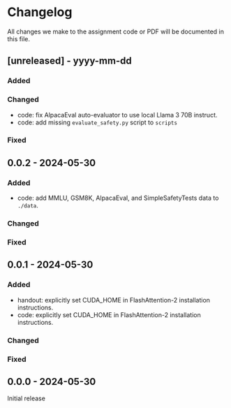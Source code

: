 # Changelog

All changes we make to the assignment code or PDF will be documented in this file.

## [unreleased] - yyyy-mm-dd

### Added

### Changed

- code: fix AlpacaEval auto-evaluator to use local Llama 3 70B instruct.
- code: add missing `evaluate_safety.py` script to `scripts`

### Fixed

## 0.0.2 - 2024-05-30

### Added

- code: add MMLU, GSM8K, AlpacaEval, and SimpleSafetyTests data to `./data`.

### Changed

### Fixed


## 0.0.1 - 2024-05-30

### Added

- handout: explicitly set CUDA_HOME in FlashAttention-2 installation instructions. 
- code: explicitly set CUDA_HOME in FlashAttention-2 installation instructions.

### Changed

### Fixed


## 0.0.0 - 2024-05-30

Initial release

